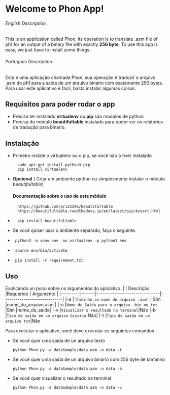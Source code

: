 # Welcome to Phon App!
###### English Description.
This is an application called Phon, its operation is to translate .asm file of ph1 for an output of a binary file with exactly **256 byte**. To use this app is easy, we just have to install some things..
###### Portugues Description
Esta é uma aplicação chamada Phon, sua operação é traduzir o arquivo .asm do ph1 para a saída de um arquivo binário com exatamente 256 bytes. Para usar este aplicativo é fácil, basta instalar algumas coisas.


## Requisitos para poder rodar o app

* Precisa ter instalado **virtualenv** ou **pip** são modulos de python
* Precisa  do módulo **beautifultable** instalado para poder ver os relatórios de tradução para binario.

## Instalação
* Primeiro instale o virtualenv ou o pip, se você não o tiver instalado
	
		sudo apt-get install python3-pip
		pip install virtualenv 
		
* **Opcional** ( Criar um ambiente python ou simplesmente instalar o módulo *beautifultable*)
		
	#### Documentação sobre o uso de este módulo
		https://github.com/pri22296/beautifultable
		https://beautifultable.readthedocs.io/en/latest/quickstart.html

*		pip install beautifultable

* Se você quiser usar o ambiente separado, faça o seguinte.
						
*	   python3 -m venv env  ou virtualenv -p python3 env
*	   source env/bin/activate
*      pip install -r requirement.txt


## Uso
Explicando un poco sobre os argumentos do aplicativo.
|         | Descrição      |Requerido                          | Argumento                        |
|---------|-------|-------------------------------|-----------------------------|
|-a				|`'Caminho ou nome do arquivo .asm'`            | Sim    |nome_do_arquivo.asm       |
|-o          |`Nome de Saída para o arquivo .bin ou txt`            |Sim            |nome_de_saida|
|-v          |`Visualizar o resultado no terminal`|Não
|-b          |`Tipo de saída en un arquivo binario`|Não|
|-t          |`Tipo de saída en un arquivo txt`|Não



Para executar o aplicativo, você deve executar os seguintes comandos


*	Se você quer uma saída de un arquivo texto

		python Phon.py -a dataSample/data.asm -o data -t


*	Se você quer uma saída de un arquivo binario com 256 byte de tamanho

		python Phon.py -a dataSample/data.asm -o data -b

*	Se você quer visualizar o resultado na terminal

		python Phon.py -a dataSample/data.asm -o data -v